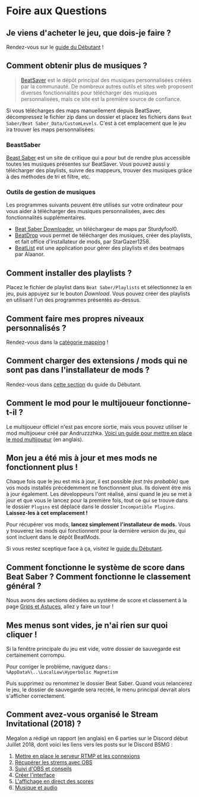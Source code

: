 # Foire aux Questions
## Je viens d'acheter le jeu, que dois-je faire ?
Rendez-vous sur le [guide du Débutant](/fr/beginners-guide) !

## Comment obtenir plus de musiques ?
> [BeatSaver](https://beatsaver.com) est le dépôt principal des musiques personnalisées créées par la communauté. De nombreux autres outils et sites web proposent diverses fonctionnalités pour télécharger des musiques personnalisées, mais ce site est la première source de confiance.

Si vous télécharges des maps manuellement depuis BeatSaver, décompressez le fichier zip dans un dossier et placez les fichiers dans `Beat Saber/Beat Saber_Data/CustomLevels`. C'est à cet emplacement que le jeu ira trouver les maps personnalisées.

### BeastSaber
[Beast Saber](https://www.bsaber.com) est un site de critique qui a pour but de rendre plus accessible toutes les musiques présentes sur BeatSaver. Vous pouvez aussi y télécharger des playlists, suivre des mappeurs, trouver des musiques grâce à des méthodes de tri et filtre, etc.

### Outils de gestion de musiques
Les programmes suivants peuvent être utilisés sur votre ordinateur pour vous aider à télécharger des musiques personnalisées, avec des fonctionnalités supplémentaires.
* [Beat Saber Downloader](https://drive.google.com/file/d/1QWedF77hWYbqcigIWa2UcpXlhqGTjwR1/view), un téléchargeur de maps par Sturdyfool0.
* [BeatDrop](https://bsaber.com/beatdrop/) vous permet de télécharger des musiques, créer des playlists, et fait office d'installateur de mods, par StarGazer1258.
* [BeatList](https://github.com/Alaanor/beatlist) est une application pour gérer des playlists et des beatmaps par Alaanor.

## Comment installer des playlists ?
Placez le fichier de playlist dans `Beat Saber/Playlists` et sélectionnez la en jeu, puis appuyez sur le bouton *Download*. Vous pouvez créer des playlists en utilisant l'un des programmes présentés au-dessus.

## Comment faire mes propres niveaux personnalisés ?
Rendez-vous dans la [catégorie mapping](/fr/mapping/) !

## Comment charger des extensions / mods qui ne sont pas dans l'installateur de mods ?
Rendez-vous dans [cette section](/fr/beginners-guide.md#manual-installation) du guide du Débutant.

## Comment le mod pour le multijoueur fonctionne-t-il ?
Le multijoueur officiel n'est pas encore sortie, mais vous pouvez utiliser le mod multijoueur créé par Andruzzzhka.
[Voici un guide pour mettre en place le mod multijoueur](https://bs.assistant.moe/Multiplayer/) (en anglais).

## Mon jeu a été mis à jour et mes mods ne fonctionnent plus !
Chaque fois que le jeu est mis à jour, il est possible *(est très probable)* que vos mods installés précédemment ne fonctionnent plus. Ils doivent être mis à jour également.
Les développeurs l'ont réalisé, ainsi quand le jeu se met à jour et que vous le lancez pour la première fois, tout ce qui se trouve dans le dossier `Plugins` est déplacé dans le dossier `Incompatible Plugins`. **Laissez-les à cet emplacement !**

Pour récupérer vos mods, **lancez simplement l'installateur de mods.**
Vous y trouverez les mods qui fonctionnent pour la dernière version du jeu, qui sont incluent dans le dépôt BeatMods.

Si vous restez sceptique face à ça, visitez le [guide du Débutant](/fr/beginners-guide.md).

## Comment fonctionne le système de score dans Beat Saber ? Comment fonctionne le classement général ?
Nous avons des sections dédiées au système de score et classement à la page [Grips et Astuces](/grips-and-tricks.md), allez y faire un tour !

## Mes menus sont vides, je n'ai rien sur quoi cliquer !
Si la fenêtre principale du jeu est vide, votre dossier de sauvegarde est certainement corrompu.

Pour corriger le problème, naviguez dans : `%AppData%\..\LocalLow\Hyperbolic Magnetism`

Puis supprimez ou renommez le dossier Beat Saber. Quand vous relancerez le jeu, le dossier de sauvegarde sera recréé, le menu principal devrait alors s'afficher correctement.

## Comment avez-vous organisé le Stream Invitational (2018) ?
Megalon a rédigé un rapport (en anglais) en 6 parties sur le Discord début Juillet 2018, dont voici les liens vers les posts sur le Discord BSMG :

1. [Mettre en place le serveur RTMP et les connexions](https://discordapp.com/channels/441805394323439646/441805394323439648/463600705811251200)
2. [Récupérer les strems avec OBS](https://discordapp.com/channels/441805394323439646/441805394323439648/463603246842511362)
3. [Suivi d'OBS et conseils](https://discordapp.com/channels/441805394323439646/441805394323439648/463606263926751233)
4. [Créer l'interface](https://discordapp.com/channels/441805394323439646/441805394323439648/463615913405448192)
5. [L'affichage en direct des scores](https://discordapp.com/channels/441805394323439646/441805394323439648/463621857913077770)
6. [Musique et audio](https://discordapp.com/channels/441805394323439646/441805394323439648/463651616235716619)
